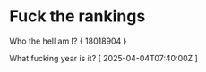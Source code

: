 # Fuck the rankings

Who the hell am I?
{ 18018904 }

What fucking year is it?
[ 2025-04-04T07:40:00Z ]
